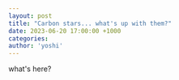 ```yaml
---
layout: post
title: "Carbon stars... what's up with them?"
date: 2023-06-20 17:00:00 +1000
categories:
author: 'yoshi'
--- 
```


what's here?